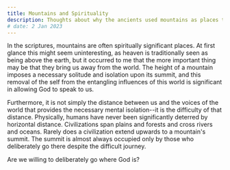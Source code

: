 ```yaml
---
title: Mountains and Spirituality
description: Thoughts about why the ancients used mountains as places to commune with God, and what this teaches us about worship.
# date: 2 Jan 2023
---
```


In the scriptures, mountains are often spiritually significant places. 
At first glance this might seem uninteresting,
as heaven is traditionally seen as being above the earth,
but it occurred to me that the more important thing may be 
that they bring us away from the world. 
The height of a mountain imposes a necessary solitude 
and isolation upon its summit, 
and this removal of the self from the 
entangling influences of this world is significant 
in allowing God to speak to us. 

Furthermore, it is not simply the distance between us 
and the voices of the world 
that provides the necessary mental isolation--it 
is the difficulty of that distance. 
Physically, humans have never been significantly deterred by horizontal distance. 
Civilizations span plains and forests and cross rivers and oceans. 
Rarely does a civilization extend upwards to a mountain's summit. 
The summit is almost always occupied only by those who 
deliberately go there despite the difficult journey. 

Are we willing to deliberately go where God is?